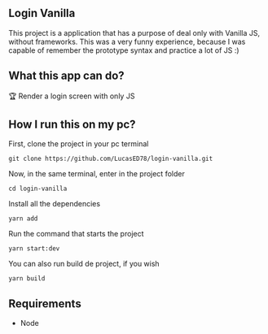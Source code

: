 ## Login Vanilla

This project is a application that has a purpose of deal only with Vanilla JS, without frameworks. This was a very funny 
experience, because I was capable of remember the prototype syntax and practice a lot of JS :)

## What this app can do?

:trophy: Render a login screen with only JS

## How I run this on my pc?

First, clone the project in your pc terminal

`git clone https://github.com/LucasED78/login-vanilla.git`

Now, in the same terminal, enter in the project folder

`cd login-vanilla`

Install all the dependencies

`yarn add`

Run the command that starts the project

`yarn start:dev`

You can also run build de project, if you wish

`yarn build`

## Requirements

- Node
